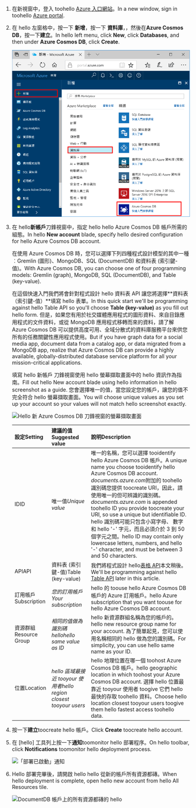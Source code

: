 1. <span data-ttu-id="0e268-101">在新視窗中，登入 toohello [Azure 入口網站](https://portal.azure.com/)。</span><span class="sxs-lookup"><span data-stu-id="0e268-101">In a new window, sign in toohello [Azure portal](https://portal.azure.com/).</span></span>
2. <span data-ttu-id="0e268-102">在 hello 左窗格中，按一下 **新增**，按一下 **資料庫**，，然後在**Azure Cosmos DB**，按一下**建立**。</span><span class="sxs-lookup"><span data-stu-id="0e268-102">In hello left menu, click **New**, click **Databases**, and then under **Azure Cosmos DB**, click **Create**.</span></span>
   
   ![Hello 反白顯示更多服務與 Azure Cosmos DB 的 Azure 入口網站的螢幕擷取畫面](./media/cosmos-db-create-dbaccount-table/create-nosql-db-databases-json-tutorial-1.png)

3. <span data-ttu-id="0e268-104">在 hello**新帳戶**刀鋒視窗中，指定 hello hello Azure Cosmos DB 帳戶所需的組態。</span><span class="sxs-lookup"><span data-stu-id="0e268-104">In hello **New account** blade, specify hello desired configuration for hello Azure Cosmos DB account.</span></span> 

    <span data-ttu-id="0e268-105">在使用 Azure Cosmos DB 時，您可以選擇下列四種程式設計模型的其中一種︰Gremlin (圖形)、MongoDB、SQL (DocumentDB) 和資料表 (索引鍵-值)。</span><span class="sxs-lookup"><span data-stu-id="0e268-105">With Azure Cosmos DB, you can choose one of four programming models: Gremlin (graph), MongoDB, SQL (DocumentDB), and Table (key-value).</span></span> 
    
    <span data-ttu-id="0e268-106">在這個快速入門我們將會針對程式設計 hello 資料表 API 讓您將選擇**資料表 （索引鍵-值）**填寫 hello 表單。</span><span class="sxs-lookup"><span data-stu-id="0e268-106">In this quick start we'll be programming against hello Table API so you'll choose **Table (key-value)** as you fill out hello form.</span></span> <span data-ttu-id="0e268-107">但是，如果您有用於社交媒體應用程式的圖形資料、來自目錄應用程式的文件資料，或從 MongoDB 應用程式移轉而來的資料，請了解 Azure Cosmos DB 可以提供高度可用、全域分散式的資料庫服務平台來供您所有的任務關鍵性應用程式使用。</span><span class="sxs-lookup"><span data-stu-id="0e268-107">But if you have graph data for a social media app, document data from a catalog app, or data migrated from a MongoDB app, realize that Azure Cosmos DB can provide a highly available, globally-distributed database service platform for all your mission-critical applications.</span></span>

    <span data-ttu-id="0e268-108">填寫 hello 新帳戶 刀鋒視窗使用 hello 螢幕擷取畫面中的 hello 資訊作為指南。</span><span class="sxs-lookup"><span data-stu-id="0e268-108">Fill out hello New account blade using hello information in hello screenshot as a guide.</span></span> <span data-ttu-id="0e268-109">您會選擇唯一的值，當您設定您的帳戶，讓您的值不完全符合 hello 螢幕擷取畫面。</span><span class="sxs-lookup"><span data-stu-id="0e268-109">You will choose unique values as you set up your account so your values will not match hello screenshot exactly.</span></span> 
 
    ![Hello 新 Azure Cosmos DB 刀鋒視窗的螢幕擷取畫面](./media/cosmos-db-create-dbaccount-table/create-nosql-db-databases-json-tutorial-2.png)

    <span data-ttu-id="0e268-111">設定</span><span class="sxs-lookup"><span data-stu-id="0e268-111">Setting</span></span>|<span data-ttu-id="0e268-112">建議的值</span><span class="sxs-lookup"><span data-stu-id="0e268-112">Suggested value</span></span>|<span data-ttu-id="0e268-113">說明</span><span class="sxs-lookup"><span data-stu-id="0e268-113">Description</span></span>
    ---|---|---
    <span data-ttu-id="0e268-114">ID</span><span class="sxs-lookup"><span data-stu-id="0e268-114">ID</span></span>|<span data-ttu-id="0e268-115">唯一值</span><span class="sxs-lookup"><span data-stu-id="0e268-115">*Unique value*</span></span>|<span data-ttu-id="0e268-116">唯一的名稱，您可以選擇 tooidentify hello Azure Cosmos DB 帳戶。</span><span class="sxs-lookup"><span data-stu-id="0e268-116">A unique name you choose tooidentify hello Azure Cosmos DB account.</span></span> <span data-ttu-id="0e268-117">*documents.azure.com*附加的 toohello 識別碼您提供 toocreate URI，因此，請使用唯一的但可辨識的識別碼。</span><span class="sxs-lookup"><span data-stu-id="0e268-117">*documents.azure.com* is appended toohello ID you provide toocreate your URI, so use a unique but identifiable ID.</span></span> <span data-ttu-id="0e268-118">hello 識別碼可能只包含小寫字母、 數字和 hello '-' 字元，而且必須介於 3 到 50 個字元之間。</span><span class="sxs-lookup"><span data-stu-id="0e268-118">hello ID may contain only lowercase letters, numbers, and hello '-' character, and must be between 3 and 50 characters.</span></span>
    <span data-ttu-id="0e268-119">API</span><span class="sxs-lookup"><span data-stu-id="0e268-119">API</span></span>|<span data-ttu-id="0e268-120">資料表 (索引鍵-值)</span><span class="sxs-lookup"><span data-stu-id="0e268-120">Table (key-value)</span></span>|<span data-ttu-id="0e268-121">我們將程式設計 hello[表格 API](../articles/cosmos-db/table-introduction.md)本文稍後。</span><span class="sxs-lookup"><span data-stu-id="0e268-121">We'll be programming against hello [Table API](../articles/cosmos-db/table-introduction.md) later in this article.</span></span>|
    <span data-ttu-id="0e268-122">訂用帳戶</span><span class="sxs-lookup"><span data-stu-id="0e268-122">Subscription</span></span>|<span data-ttu-id="0e268-123">*您的訂用帳戶*</span><span class="sxs-lookup"><span data-stu-id="0e268-123">*Your subscription*</span></span>|<span data-ttu-id="0e268-124">hello 的 toouse hello Azure Cosmos DB 帳戶的 Azure 訂用帳戶。</span><span class="sxs-lookup"><span data-stu-id="0e268-124">hello Azure subscription that you want toouse for hello Azure Cosmos DB account.</span></span> 
    <span data-ttu-id="0e268-125">資源群組</span><span class="sxs-lookup"><span data-stu-id="0e268-125">Resource Group</span></span>|<span data-ttu-id="0e268-126">*相同的值做為識別碼 hello*</span><span class="sxs-lookup"><span data-stu-id="0e268-126">*hello same value as ID*</span></span>|<span data-ttu-id="0e268-127">hello 新資源群組名稱為您的帳戶的。</span><span class="sxs-lookup"><span data-stu-id="0e268-127">hello new resource group name for your account.</span></span> <span data-ttu-id="0e268-128">為了簡單起見，您可以使用名稱相同的 hello 做為您的識別碼。</span><span class="sxs-lookup"><span data-stu-id="0e268-128">For simplicity, you can use hello same name as your ID.</span></span> 
    <span data-ttu-id="0e268-129">位置</span><span class="sxs-lookup"><span data-stu-id="0e268-129">Location</span></span>|<span data-ttu-id="0e268-130">*hello 區域最接近 tooyour 使用者*</span><span class="sxs-lookup"><span data-stu-id="0e268-130">*hello region closest tooyour users*</span></span>|<span data-ttu-id="0e268-131">hello 地理位置在哪一個 toohost Azure Cosmos DB 帳戶。</span><span class="sxs-lookup"><span data-stu-id="0e268-131">hello geographic location in which toohost your Azure Cosmos DB account.</span></span> <span data-ttu-id="0e268-132">選擇 hello 位置最靠近 tooyour 使用者 toogive 它們 hello 最快的存取 toohello 資料。</span><span class="sxs-lookup"><span data-stu-id="0e268-132">Choose hello location closest tooyour users toogive them hello fastest access toohello data.</span></span>   

4. <span data-ttu-id="0e268-133">按一下**建立**toocreate hello 帳戶。</span><span class="sxs-lookup"><span data-stu-id="0e268-133">Click **Create** toocreate hello account.</span></span>
5. <span data-ttu-id="0e268-134">在 [hello] 工具列上按一下**通知**toomonitor hello 部署程序。</span><span class="sxs-lookup"><span data-stu-id="0e268-134">On hello toolbar, click **Notifications** toomonitor hello deployment process.</span></span>

    ![「部署已啟動」通知](./media/cosmos-db-create-dbaccount-table/notification.png)

6.  <span data-ttu-id="0e268-136">Hello 部署完畢後，請開啟 hello hello 從新的帳戶所有資源都磚。</span><span class="sxs-lookup"><span data-stu-id="0e268-136">When hello deployment is complete, open hello new account from hello All Resources tile.</span></span> 

    ![DocumentDB 帳戶上的所有資源都磚的 hello](./media/cosmos-db-create-dbaccount-table/all-resources.png)
